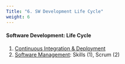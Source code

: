 ```yaml
---
Title: "6. SW Development Life Cycle"
weight: 6
---
```


#### Software Development: Life Cycle

1. [Continuous Integration &amp; Deployment](/lifecycle/ci)
2. [Software Management](/lifecycle/management): Skills (1), Scrum (2)


